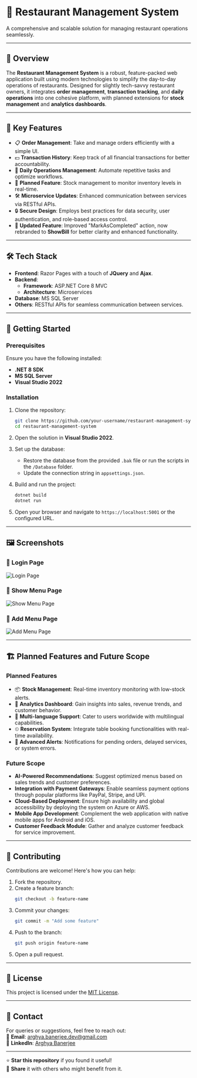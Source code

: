 # 🍴 Restaurant Management System

A comprehensive and scalable solution for managing restaurant operations seamlessly.

---

## 📌 **Overview**

The **Restaurant Management System** is a robust, feature-packed web application built using modern technologies to simplify the day-to-day operations of restaurants. Designed for slightly tech-savvy restaurant owners, it integrates **order management**, **transaction tracking**, and **daily operations** into one cohesive platform, with planned extensions for **stock management** and **analytics dashboards**.

---

## 🎯 **Key Features**

- 📋 **Order Management**: Take and manage orders efficiently with a simple UI.
- 💵 **Transaction History**: Keep track of all financial transactions for better accountability.
- 📆 **Daily Operations Management**: Automate repetitive tasks and optimize workflows.
- 🛒 **Planned Feature**: Stock management to monitor inventory levels in real-time.
- 🛠 **Microservice Updates**: Enhanced communication between services via RESTful APIs.
- 🔒 **Secure Design**: Employs best practices for data security, user authentication, and role-based access control.
- 🎨 **Updated Feature**: Improved "MarkAsCompleted" action, now rebranded to **ShowBill** for better clarity and enhanced functionality.

---

## 🛠 **Tech Stack**

- **Frontend**: Razor Pages with a touch of **JQuery** and **Ajax**.
- **Backend**:
  - **Framework**: ASP.NET Core 8 MVC
  - **Architecture**: Microservices
- **Database**: MS SQL Server
- **Others**: RESTful APIs for seamless communication between services.

---

## 🚀 **Getting Started**

### **Prerequisites**

Ensure you have the following installed:

- **.NET 8 SDK**
- **MS SQL Server**
- **Visual Studio 2022**

### **Installation**

1. Clone the repository:
   ```bash
   git clone https://github.com/your-username/restaurant-management-system.git
   cd restaurant-management-system
   ```
2. Open the solution in **Visual Studio 2022**.

3. Set up the database:

   - Restore the database from the provided `.bak` file or run the scripts in the `/Database` folder.
   - Update the connection string in `appsettings.json`.

4. Build and run the project:

   ```bash
   dotnet build
   dotnet run
   ```

5. Open your browser and navigate to `https://localhost:5001` or the configured URL.

---

## 🖼 **Screenshots**

### 🔹 **Login Page**

![Login Page](https://github.com/user-attachments/assets/9f6ad3a0-5813-4066-ad4f-185e73567e6e)

### 🔹 **Show Menu Page**

![Show Menu Page](https://github.com/user-attachments/assets/b0883cf4-1c0e-4074-b481-3ffee4f7b974)

### 🔹 **Add Menu Page**

![Add Menu Page](https://github.com/user-attachments/assets/34720807-7181-4475-bdd5-67c4eab58bb8)

---

## 🏗 **Planned Features and Future Scope**

### **Planned Features**

- 📦 **Stock Management**: Real-time inventory monitoring with low-stock alerts.
- 🔄 **Analytics Dashboard**: Gain insights into sales, revenue trends, and customer behavior.
- 🔄 **Multi-language Support**: Cater to users worldwide with multilingual capabilities.
- ⏲ **Reservation System**: Integrate table booking functionalities with real-time availability.
- 🚨 **Advanced Alerts**: Notifications for pending orders, delayed services, or system errors.

### **Future Scope**

- **AI-Powered Recommendations**: Suggest optimized menus based on sales trends and customer preferences.
- **Integration with Payment Gateways**: Enable seamless payment options through popular platforms like PayPal, Stripe, and UPI.
- **Cloud-Based Deployment**: Ensure high availability and global accessibility by deploying the system on Azure or AWS.
- **Mobile App Development**: Complement the web application with native mobile apps for Android and iOS.
- **Customer Feedback Module**: Gather and analyze customer feedback for service improvement.

---

## 🤝 **Contributing**

Contributions are welcome! Here's how you can help:

1. Fork the repository.
2. Create a feature branch:
   ```bash
   git checkout -b feature-name
   ```
3. Commit your changes:
   ```bash
   git commit -m "Add some feature"
   ```
4. Push to the branch:
   ```bash
   git push origin feature-name
   ```
5. Open a pull request.

---

## 📄 **License**

This project is licensed under the [MIT License](LICENSE).

---

## 💬 **Contact**

For queries or suggestions, feel free to reach out:  
📧 **Email**: [arghya.banerjee.dev@gmail.com](mailto:arghya.banerjee.dev@gmail.com)  
🔗 **LinkedIn**: [Arghya Banerjee](https://linkedin.com/in/arghya-banerjee17)

---

⭐ **Star this repository** if you found it useful!  
👥 **Share** it with others who might benefit from it.
